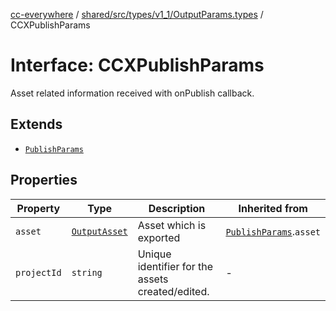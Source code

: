 [cc-everywhere](../../../../../../index.md) / [shared/src/types/v1\_1/OutputParams.types](../index.md) / CCXPublishParams

# Interface: CCXPublishParams

Asset related information received with onPublish callback.

## Extends

- [`PublishParams`](PublishParams.md)

## Properties

| Property | Type | Description | Inherited from |
| ------ | ------ | ------ | ------ |
| `asset` | [`OutputAsset`](../../../Asset.types/interfaces/OutputAsset.md) | Asset which is exported | [`PublishParams`](PublishParams.md).`asset` |
| `projectId` | `string` | Unique identifier for the assets created/edited. | - |
